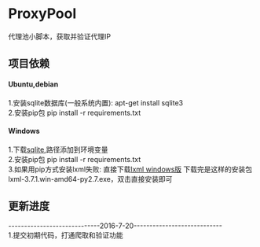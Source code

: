 # ProxyPool
代理池小脚本，获取并验证代理IP

## 项目依赖

#### Ubuntu,debian

1.安装sqlite数据库(一般系统内置):
apt-get install sqlite3
<br/>
2.安装pip包
pip install -r requirements.txt
<br/>

#### Windows

1.下载[sqlite](http://www.sqlite.org/download.html),路径添加到环境变量
<br/>
2.安装pip包
pip install -r requirements.txt
<br/>
3.如果用pip方式安装lxml失败:
直接下载[lxml windows版](https://pypi.python.org/pypi/lxml/)
下载完是这样的安装包lxml-3.7.1.win-amd64-py2.7.exe，双击直接安装即可
<br/>

## 更新进度

-----------------------------2016-7-20----------------------------
<br/>
1.提交初期代码，打通爬取和验证功能
<br/>
